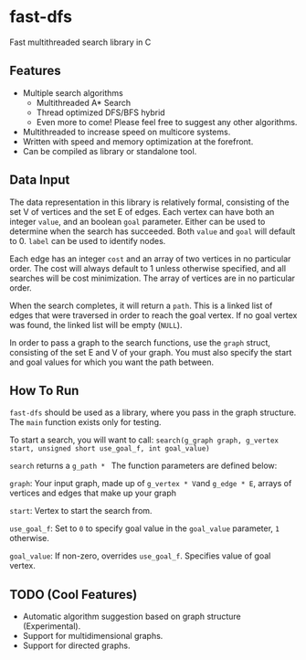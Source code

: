 # fast-dfs
Fast multithreaded search library in C

Features
--------
- Multiple search algorithms
    + Multithreaded A* Search
    + Thread optimized DFS/BFS hybrid
    + Even more to come! Please feel free to suggest any other algorithms.
- Multithreaded to increase speed on multicore systems.
- Written with speed and memory optimization at the forefront.
- Can be compiled as library or standalone tool.

Data Input
----------
The data representation in this library is relatively formal, consisting of
the set V of vertices and the set E of edges. Each vertex can have both an
integer `value`, and an boolean `goal` parameter. Either can be used to determine
when the search has succeeded. Both `value` and `goal` will default to 0. `label`
can be used to identify nodes.

Each edge has an integer `cost` and an array of two vertices in no particular order.
The cost will always default to 1 unless otherwise specified, and all searches will
be cost minimization. The array of vertices are in no particular order.

When the search completes, it will return a `path`. This is a linked list of edges
that were traversed in order to reach the goal vertex. If no goal vertex was found,
the linked list will be empty (`NULL`).

In order to pass a graph to the search functions, use the `graph` struct, consisting
of the set E and V of your graph. You must also specify the start and goal values
for which you want the path between.

How To Run
----------
`fast-dfs` should be used as a library, where you pass in the graph structure. The 
`main` function exists only for testing.

To start a search, you will want to call:
`search(g_graph graph, g_vertex start, unsigned short use_goal_f, int goal_value)`

`search` returns a `g_path * `
The function parameters are defined below:

`graph`: Your input graph, made up of `g_vertex * V`and `g_edge * E`,
         arrays of vertices and edges that make up your graph

`start`: Vertex to start the search from.

`use_goal_f`: Set to `0` to specify goal value in the `goal_value` parameter, `1` otherwise.

`goal_value`: If non-zero, overrides `use_goal_f`. Specifies value of goal vertex.

TODO (Cool Features)
--------------------
- Automatic algorithm suggestion based on graph structure (Experimental).
- Support for multidimensional graphs.
- Support for directed graphs.
